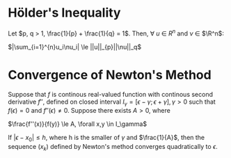 # Hölder's Inequality

Let $p, q > 1, \frac{1}{p} + \frac{1}{q} = 1$. Then, $\forall$ $u$ $\in$ $R^{n}$ and $\nu$ $\in$ $\R^n$:

$|\sum_{i=1}^{n}u_i\nu_i| \le ||u||_{p}||\nu||_q$ 

# Convergence of Newton's Method

Suppose that $f$ is continous real-valued function with continous second derivative $f''$, defined on closed interval $I_\gamma = [\epsilon - \gamma; \epsilon + \gamma], \gamma > 0$ such that $f(\epsilon)=0$ and $f''(\epsilon) \neq 0$. Suppose there exists $A>0$, where

$\frac{f''(x)}{f(y)} \le A, \forall x,y \in I_\gamma$

If $|\epsilon - x_0| \le h$, where h is the smaller of $\gamma$ and $\frac{1}{A}$, then the sequence $(x_k)$ defined by Newton's method converges quadratically to $\epsilon$.

